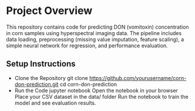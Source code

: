 # Project Overview

This repository contains code for predicting DON (vomitoxin) concentration in corn samples using hyperspectral imaging data. The pipeline includes data loading, preprocessing (missing value imputation, feature scaling), a simple neural network for regression, and performance evaluation.

## Setup Instructions

 * Clone the Repository
  git clone https://github.com/yourusername/corn-don-prediction.git
  cd corn-don-prediction
 * Run the Code
  jupyter notebook
  Open the notebook in your browser
  Place your CSV dataset in the data/ folder
  Run the notebook to train the model and see evaluation results.
